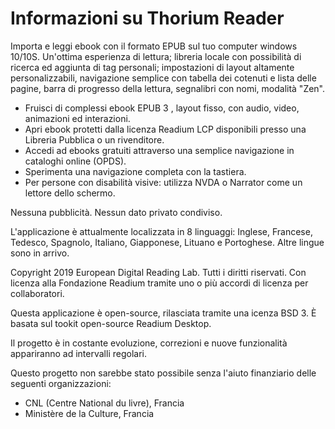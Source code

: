 Informazioni su Thorium Reader 
=======================

Importa e leggi ebook con il formato EPUB sul tuo computer windows 10/10S. Un'ottima esperienza di lettura; libreria locale con possibilità di ricerca ed aggiunta di tag personali; impostazioni di layout altamente personalizzabili, navigazione semplice con tabella dei cotenuti e lista delle pagine, barra di progresso della lettura, segnalibri con nomi, modalità "Zen".

* Fruisci di complessi ebook EPUB 3 , layout fisso, con audio, video, animazioni ed interazioni.
* Apri ebook protetti dalla licenza Readium LCP disponibili presso una Libreria Pubblica o un rivenditore.
* Accedi ad ebooks gratuiti attraverso una semplice navigazione in cataloghi online (OPDS).
* Sperimenta una navigazione completa con la tastiera.
* Per persone con disabilità visive: utilizza NVDA o Narrator come un lettore dello schermo.

Nessuna pubblicità. Nessun dato privato condiviso.

L'applicazione è attualmente localizzata in 8 linguaggi: Inglese, Francese, Tedesco, Spagnolo, Italiano, Giapponese, Lituano e Portoghese. Altre lingue sono in arrivo.

Copyright 2019 European Digital Reading Lab. Tutti i diritti riservati. Con licenza alla Fondazione Readium tramite uno o più accordi di licenza per collaboratori.

Questa applicazione è open-source, rilasciata tramite una icenza BSD 3. È basata sul tookit open-source Readium Desktop.

Il progetto è in costante evoluzione, correzioni e nuove funzionalità appariranno ad intervalli regolari.

Questo progetto non sarebbe stato possibile senza l'aiuto finanziario delle seguenti organizzazioni:
- CNL (Centre National du livre), Francia
- Ministère de la Culture, Francia
